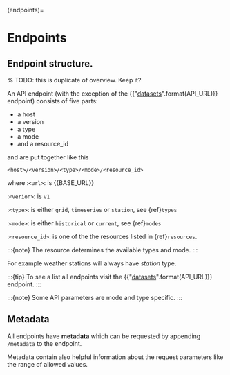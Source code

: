 (endpoints)=
# Endpoints

## Endpoint structure.

% TODO: this is duplicate of overview. Keep it?

An API endpoint (with the exception of the {{"[datasets]({}/datasets)".format(API_URL)}} endpoint) consists of five
parts:

- a host
- a version
- a type
- a mode
- and a resource_id

and are put together like this

    <host>/<version>/<type>/<mode>/<resource_id>

where 
:`<url>`:
    is {{BASE_URL}}

:`<verion>`:
    is `v1`

:`<type>`: 
    is either `grid`, `timeseries` or `station`, see {ref}`types`

:`<mode>`:
    is either `historical` or `current`, see {ref}`modes`

:`<resource_id>`:
    is one of the the resources listed in {ref}`resources`.

:::{note}
The resource determines the available types and mode.
:::

For example weather stations will always have *station* type.

:::{tip}
To see a list all endpoints visit the {{"[datasets]({}/datasets)".format(API_URL)}} endpoint.
:::

:::{note}
Some API parameters are mode and type specific.
:::

## Metadata

All endpoints have __metadata__ which can be requested by appending `/metadata` to the endpoint.

Metadata contain also helpful information about the request parameters like the range of allowed values.

